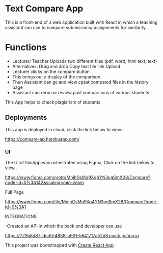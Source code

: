 <h1>Text Compare App</h1>

This is a front-end of a web application built with React in which a teaching assistant can use to compare submissions/ assignments for similarity. 

<h1>Functions</h1>

- Lecturer/ Teacher Uploads two different files (pdf, word, html text, text)
- Alternatives: Drag and drop
                Copy text file link
                Upload
 - Lecturer clicks on the compare button
 - This brings out a display of the comparison
 - Then Assistant can go and view cpast compared files in the history page
 - Assistant can rerun or review past comparisons of various students.
 
 This App helps to check plagiarism of students.
 
 <h2> Deployments </h2>
 
 This app is deployed in cloud, click the link below to view..
 
 https://compare-ap.herokuapp.com/
 
 <h3> UI </h3>
 
 The UI of thisApp was ochestrated using Figma,
 Click on the link below to view..
 
 https://www.figma.com/proto/MnjhGsMq9Xq4YN3ugSmX28/Compare?node-id=5%3A142&scaling=min-zoom
 
 Full Page

https://www.figma.com/file/MnjhGsMq9Xq4YN3ugSmX28/Compare?node-id=0%3A1
 
 
 
 INTEGRATIONS
 
 -Created an API in which the back end developer can use
 
 https://723b8d87-dcd0-4838-a931-5641717a52d8.mock.pstmn.io
 
  
  



This project was bootstrapped with [Create React App](https://github.com/facebook/create-react-app).

